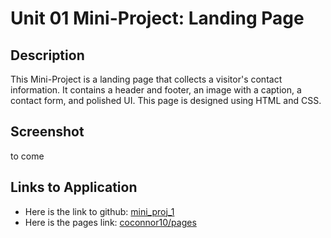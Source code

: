# Unit 01 Mini-Project: Landing Page

## Description

This Mini-Project is a landing page that collects a visitor's contact information. It contains a header and footer, an image with a caption, a contact form, and polished UI. This page is designed using HTML and CSS.

## Screenshot

to come

## Links to Application

- Here is the link to github: [mini_proj_1](https://github.com/coconnor10/mini_proj_1)
- Here is the pages link: [coconnor10/pages](https://coconnor10.github.io/mini_proj_1/)
